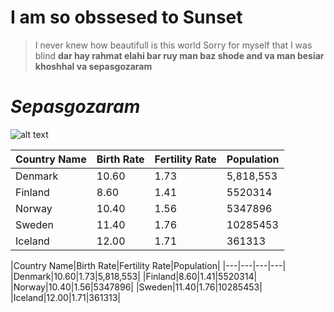 # I am so obssesed to Sunset
> I never knew how beautifull is this world
> Sorry for myself that I was blind
> **dar hay rahmat elahi bar ruy man baz shode and va man besiar khoshhal va sepasgozaram**
 # ***Sepasgozaram***
![alt text](https://th.bing.com/th/id/R.9efa82d04623d5bfb39fe22f5824d79b?rik=WVwfnC7Qahd6eA&pid=ImgRaw&r=0)

|Country Name|Birth Rate|Fertility Rate|Population|
|---|---|---|---|
|Denmark|10.60|1.73|5,818,553|
|Finland|8.60|1.41|5520314|
|Norway|10.40|1.56|5347896|
|Sweden|11.40|1.76|10285453|
|Iceland|12.00|1.71|361313|

|Country Name|Birth Rate|Fertility Rate|Population| |---|---|---|---| |Denmark|10.60|1.73|5,818,553| |Finland|8.60|1.41|5520314| |Norway|10.40|1.56|5347896| |Sweden|11.40|1.76|10285453| |Iceland|12.00|1.71|361313|
